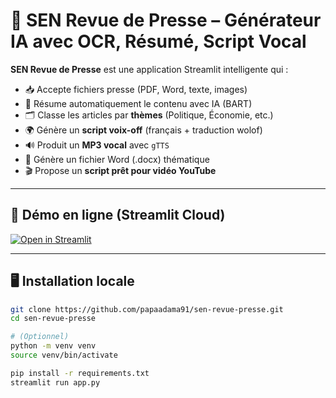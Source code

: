 # 📰 SEN Revue de Presse – Générateur IA avec OCR, Résumé, Script Vocal

**SEN Revue de Presse** est une application Streamlit intelligente qui :

- 📥 Accepte fichiers presse (PDF, Word, texte, images)
- 🧠 Résume automatiquement le contenu avec IA (BART)
- 🗂 Classe les articles par **thèmes** (Politique, Économie, etc.)
- 🌍 Génère un **script voix-off** (français + traduction wolof)
- 🔊 Produit un **MP3 vocal** avec `gTTS`
- 📄 Génère un fichier Word (.docx) thématique
- 🎬 Propose un **script prêt pour vidéo YouTube**

---

## 🚀 Démo en ligne (Streamlit Cloud)

[![Open in Streamlit](https://static.streamlit.io/badges/streamlit_badge_black_white.svg)](https://sen-revue-presse.streamlit.app)

---

## 🖥️ Installation locale

```bash
git clone https://github.com/papaadama91/sen-revue-presse.git
cd sen-revue-presse

# (Optionnel)
python -m venv venv
source venv/bin/activate

pip install -r requirements.txt
streamlit run app.py
